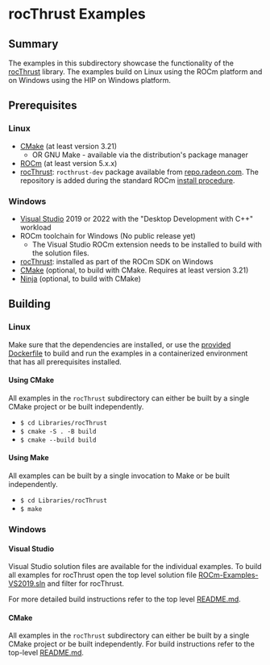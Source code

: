 # rocThrust Examples

## Summary

The examples in this subdirectory showcase the functionality of the [rocThrust](https://github.com/rocmSoftwarePlatform/rocThrust) library. The examples build on Linux using the ROCm platform and on Windows using the HIP on Windows platform.

## Prerequisites

### Linux

- [CMake](https://cmake.org/download/) (at least version 3.21)
  - OR GNU Make - available via the distribution's package manager
- [ROCm](https://docs.amd.com/bundle/ROCm-Installation-Guide-v5.2/page/Overview_of_ROCm_Installation_Methods.html) (at least version 5.x.x)
- [rocThrust](https://github.com/rocmSoftwarePlatform/rocThrust): `rocthrust-dev` package available from [repo.radeon.com](https://repo.radeon.com/rocm/). The repository is added during the standard ROCm [install procedure](https://docs.amd.com/bundle/ROCm-Installation-Guide-v5.2/page/How_to_Install_ROCm.html).

### Windows

- [Visual Studio](https://visualstudio.microsoft.com/) 2019 or 2022 with the "Desktop Development with C++" workload
- ROCm toolchain for Windows (No public release yet)
  - The Visual Studio ROCm extension needs to be installed to build with the solution files.
- [rocThrust](https://github.com/rocmSoftwarePlatform/rocThrust): installed as part of the ROCm SDK on Windows
- [CMake](https://cmake.org/download/) (optional, to build with CMake. Requires at least version 3.21)
- [Ninja](https://ninja-build.org/) (optional, to build with CMake)

## Building

### Linux

Make sure that the dependencies are installed, or use the [provided Dockerfile](../../Dockerfiles/hip-libraries-rocm-ubuntu.Dockerfile) to build and run the examples in a containerized environment that has all prerequisites installed.

#### Using CMake

All examples in the `rocThrust` subdirectory can either be built by a single CMake project or be built independently.

- `$ cd Libraries/rocThrust`
- `$ cmake -S . -B build`
- `$ cmake --build build`

#### Using Make

All examples can be built by a single invocation to Make or be built independently.

- `$ cd Libraries/rocThrust`
- `$ make`

### Windows

#### Visual Studio

Visual Studio solution files are available for the individual examples. To build all examples for rocThrust open the top level solution file [ROCm-Examples-VS2019.sln](../../ROCm-Examples-VS2019.sln) and filter for rocThrust.

For more detailed build instructions refer to the top level [README.md](../../README.md#visual-studio).

#### CMake

All examples in the `rocThrust` subdirectory can either be built by a single CMake project or be built independently. For build instructions refer to the top-level [README.md](../../README.md#cmake-2).
